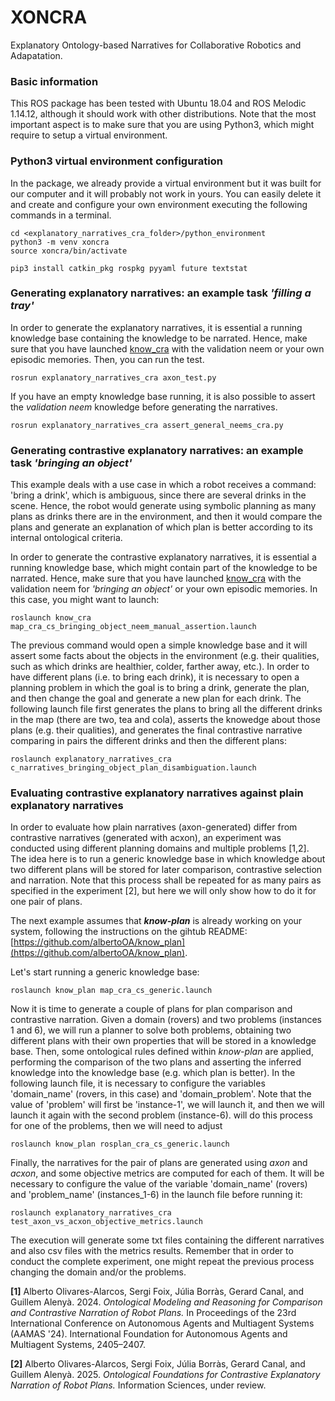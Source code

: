 # XONCRA
Explanatory Ontology-based Narratives for Collaborative Robotics and Adapatation.

### Basic information
This ROS package has been tested with Ubuntu 18.04 and ROS Melodic 1.14.12, although it should work with other distributions. Note that the most important aspect is to make sure that you are using Python3, which might require to setup a virtual environment. 


### Python3 virtual environment configuration
In the package, we already provide a virtual environment but it was built for our computer and it will probably not work in yours. You can easily delete it and create and configure your own environment executing the following commands in a terminal.

```
cd <explanatory_narratives_cra_folder>/python_environment
python3 -m venv xoncra
source xoncra/bin/activate

pip3 install catkin_pkg rospkg pyyaml future textstat

```

### Generating explanatory narratives: an example task *'filling a tray'*
In order to generate the explanatory narratives, it is essential a running knowledge base containing the knowledge to be narrated. Hence, make sure that you have launched [know_cra](https://github.com/albertoOA/know_cra/) with the validation neem or your own episodic memories. Then, you can run the test.

```
rosrun explanatory_narratives_cra axon_test.py
```

If you have an empty knowledge base running, it is also possible to assert the *validation neem* knowledge before generating the narratives. 

```
rosrun explanatory_narratives_cra assert_general_neems_cra.py
```


### Generating contrastive explanatory narratives: an example task *'bringing an object'*

This example deals with a use case in which a robot receives a command: 'bring a drink', which is ambiguous, since there are several drinks in the scene. Hence, the robot would generate using symbolic planning as many plans as drinks there are in the environment, and then it would compare the plans and generate an explanation of which plan is better according to its internal ontological criteria. 

In order to generate the contrastive explanatory narratives, it is essential a running knowledge base, which might contain part of the knowledge to be narrated. Hence, make sure that you have launched [know_cra](https://github.com/albertoOA/know_cra/) with the validation neem for *'bringing an object'* or your own episodic memories. In this case, you might want to launch: 

```
roslaunch know_cra map_cra_cs_bringing_object_neem_manual_assertion.launch
```

The previous command would open a simple knowledge base and it will assert some facts about the objects in the environment (e.g. their qualities, such as which drinks are healthier, colder, farther away, etc.). In order to have different plans (i.e. to bring each drink), it is necessary to open a planning problem in which the goal is to bring a drink, generate the plan, and then change the goal and generate a new plan for each drink. The following launch file first generates the plans to bring all the different drinks in the map (there are two, tea and cola), asserts the knowedge about those plans (e.g. their qualities), and generates the final contrastive narrative comparing in pairs the different drinks and then the different plans:

```
roslaunch explanatory_narratives_cra c_narratives_bringing_object_plan_disambiguation.launch
```



### Evaluating contrastive explanatory narratives against plain explanatory narratives
In order to evaluate how plain narratives (axon-generated) differ from contrastive narratives (generated with acxon), an experiment was conducted using different planning domains and multiple problems [1,2]. The idea here is to run a generic knowledge base in which knowledge about two different plans will be stored for later comparison, contrastive selection and narration. Note that this process shall be repeated for as many pairs as specified in the experiment [2], but here we will only show how to do it for one pair of plans. 

The next example assumes that ***know-plan*** is already working on your system, following the instructions on the gihtub README: [https://github.com/albertoOA/know_plan](https://github.com/albertoOA/know_plan).


Let's start running a generic knowledge base: 

```
roslaunch know_plan map_cra_cs_generic.launch
```

Now it is time to generate a couple of plans for plan comparison and contrastive narration. Given a domain (rovers) and two problems (instances 1 and 6), we will run a planner to solve both problems, obtaining two different plans with their own properties that will be stored in a knowledge base. Then, some ontological rules defined within *know-plan* are applied, performing the comparison of the two plans and asserting the inferred knowledge into the knowledge base (e.g. which plan is better). In the following launch file, it is necessary to configure the variables 'domain_name' (rovers, in this case) and 'domain_problem'. Note that the value of 'problem' will first be 'instance-1', we will launch it, and then we will launch it again with the second problem (instance-6). will do this process for one of the problems, then we will need to adjust 

```
roslaunch know_plan rosplan_cra_cs_generic.launch 
``` 

Finally, the narratives for the pair of plans are generated using *axon* and *acxon*, and some objective metrics are computed for each of them. It will be necessary to configure the value of the variable 'domain_name' (rovers) and 'problem_name' (instances_1-6) in the launch file before running it: 

```
roslaunch explanatory_narratives_cra test_axon_vs_acxon_objective_metrics.launch
```

The execution will generate some txt files containing the different narratives and also csv files with the metrics results. Remember that in order to conduct the complete experiment, one might repeat the previous process changing the domain and/or the problems. 



**[1]** Alberto Olivares-Alarcos, Sergi Foix, Júlia Borràs, Gerard Canal, and Guillem Alenyà. 2024. *Ontological Modeling and Reasoning for Comparison and Contrastive Narration of Robot Plans.* In Proceedings of the 23rd International Conference on Autonomous Agents and Multiagent Systems (AAMAS '24). International Foundation for Autonomous Agents and Multiagent Systems, 2405–2407.

**[2]** Alberto Olivares-Alarcos, Sergi Foix, Júlia Borràs, Gerard Canal, and Guillem Alenyà. 2025. *Ontological Foundations for Contrastive Explanatory Narration of Robot Plans.* Information Sciences, under review.